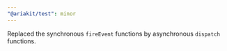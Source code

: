 ```yaml
---
"@ariakit/test": minor
---
```


Replaced the synchronous `fireEvent` functions by asynchronous `dispatch` functions.

